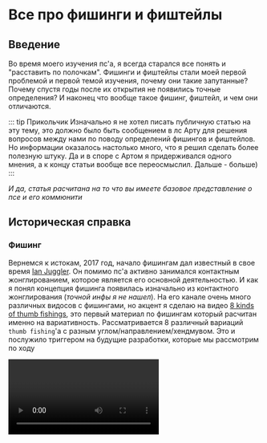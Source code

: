 <script setup>
import { VPTeamMembers } from 'vitepress/theme';
import load from "../../../giveCredits.js";

const credit = load({ "iracle": "Автор статьи", "art": "Редакция и предоставление материала" });

</script>

# Все про фишинги и фиштейлы

## Введение

Во время моего изучения пс'а, я всегда старался все понять и "расставить по полочкам". Фишинги и фиштейлы стали моей первой проблемой и первой темой изучения, почему они такие запутанные? Почему спустя годы после их открытия не появились точные определения? И наконец что вообще такое фишинг, фиштейл, и чем они отличаются.

::: tip Прикольчик
Изначально я не хотел писать публичную статью на эту тему, это должно было быть сообщением в лс Арту для решения вопросов между нами по поводу определений фишингов и фиштейлов. Но информации оказалось настолько много, что я решил сделать более полезную штуку. Да и в споре с Артом я придерживался одного мнения, а к концу статьи вообще все переосмыслил. Дальше - больше\)
:::

*И да, статья расчитана на то что вы имеете базовое представление о псе и его коммюнити*

## Историческая справка

### Фишинг

Вернемся к истокам, 2017 год, начало фишингам дал известный в свое время [Ian Juggler](https://www.youtube.com/@jugglian). Он помимо пс'а активно занимался контактным жонглированием, которое является его основной деятельностью. И как я понял концепция фишинга появилась изначально из контактного жонглирования (*точной инфы я не нашел*). На его канале очень много различных видосов с фишингами, но акцент я сделаю на видео [8 kinds of thumb fishings](https://www.youtube.com/watch?v=SepIEJtIT9), это первый материал по фишингам который расчитан именно на вариативность. Рассматривается 8 различный вариаций `thumb fishing`'а с разным углом/направлением/хендмувом. Это и послужило триггером на будущие разработки, которые мы рассмотрим по ходу

<video controls="controls" src="./8thumbfishings.mp4" onloadstart="this.volume=0"/>

### Фиштейл

Спустя недолгое время, примерно в тех же временных рамках, небезызвестный псер `Menowa*` на основе концепций фишинга придумывает свой элемент - `fishtail`. Название тут подобрано не просто так, есть аналогичный пс'у вид жонглирования - `Staff spinning`, где крутят полуметровую дубину. Так вот, концепция фиштейла, как и название взяты от туда. Уже на этом моменте развития фиштейла возникали противоречия между фишингами и фиштейлами из-за визуальной похожести

::: info Интересный факт
Менова ввел только идею трюка, название предложил `Kay`, а первый раз записал на видео вообще `Iteza`
:::

<video controls="controls" src="./Fishtail.mp4" onloadstart="this.volume=0.5"/>

### Дальнейшее развитие

Активно фишинги начинает использовать и форсить `i.suk` с 19 года, в его комбе 4'ого раунда `WT19` были линки с фишингами и пд фл араундами, а его экстра комба на `PSO20` почти полностью состояла из них

<video controls="controls" src="./isukpso20.mp4" onloadstart="this.volume=0.5"/>

В настоящее время это все переросло в отдельный тип павера, в котором идеи фишингов и фиштейлов получили большое развитие. `Han nani`, `Uun` и прочие являются яркими представителями такого стиля

## Что же такое фиштейл и фишинг?

### Тамб фишинг

Вероятно вы уже словили передоз от количества 'фишинг' и 'фиштейл' в тексте, когда мы не имеем точных определений этих слов\) Эта историческая инфа нужна была для понимания контекста сложившейся ситуации, но пора уже давать определения и искать смысл

Вернемся к 8 вариациям тамб фишинга которые показывал Ian Juggler, если мы внимательно посмотрим на самый первый линк, то увидим что движение палки можно записать как линк с араундами, где мы сначала делаем обычный ta, а потом засчет изменения положения руки изменяем выполнение араунда, заканчивая уже ta rev.

::: details Примерный алгоритм выполнения выглядит так:
 - Сделать половинку араунда
 - Засчет изменения ориентации руки, зайти на араунд рев
 - Закончить араунд рев
:::

На основе этого можно составить базовую нотацию:

```js
PU-PD thumb fishing = PU ta 0.5 T1-T* ~ PD fl ta rev 0.5 T*-TF
```

::: warning Уточнение
`PU-PD` тут не по приколу, это нотация изменения ориентации руки в рамках одного элемента, в нотации фишингов оно имеет большой смысл, ибо без этого появляется двоякость в понимании.

Также может показаться странным что я указал изначальное положение как `PU`, а не `PS`. На самом деле это не имеет особого значения, ибо в большинстве случаев нотации одного элемента `PU` считается равным `PS`.
:::

По такому принципу можно нотатировать первые 4 тамб фишинга которые показал Йан:

| Название | Нотация |
| - | - |
| **PU-PD** thumb fishing | **PU** ta 0.5 ~ **PD** fl ta rev 0.5  |
| **PU-PD** thumb fishing rev | **PU** ta rev 0.5 ~ **PD** fl ta 0.5  |
| **PD-PU** thumb fishing | **PD** ta 0.5 ~ **PU** fl ta rev 0.5  |
| **PD-PU** thumb fishing rev | **PD** ta rev 0.5 ~ **PU** fl ta 0.5  |

::: tip
В общем случае не особо важны начальные и конечные слоты. И уточнять каким-либо образом про хендмув нам не надо: знак гибрида `~`, изменение ориентации руки и промежуточный слот `T*` являются необходимой и достаточной информацией, за подробностями можете прочитать руководство по нотациям [тык](../../../notation/index)

И еще записывая трюк как `PU-PD thumb fishing rev`, я имею ввиду ввиду ИМЕННО `PU-PD (thumb fishing rev)` , а не `(PU-PD thumb fishing) rev`. Хоть в данном случае другой вариант более точный, я предпочту записывать такие фишинги именно в таком виде.
:::

Но что по поводу других 4 фишингов от Йана? Тут и начинается самая интересная часть. Сначала попробуем разобраться сами, посмотрев на фишинг под 5 номером в его видео.

<div>
  <figure :class="$style.blocking">
    <img src="./TFstart.png" />
    <figcaption>
      1. Сначала мы видим стартер: почти перпендикулярное ta в PS
    </figcaption>
  </figure>

  <figure :class="$style.blocking">
    <img src="./TFtransition1.png" />
    <figcaption>
      2. После 0.5 оборотов ta, рука начинает выворачивается в противоположную сторону
    </figcaption>
  </figure>

  <figure :class="$style.blocking">
    <img src="./TFTransition2.png" />
    <figcaption>
      3. Рука полностью вывернулась, палка начинает тоже перпендикулярный ta rev
    </figcaption>
  </figure>

  <figure :class="$style.blocking">
    <img src="./TFend.png" />
    <figcaption>
      4. Конец после ta rev 0.5, палка попала в слот
    </figcaption>
  </figure>
</div>

Итого мы получаем концепцию полностью схожую! *Ну, почти*

Единственный момент в различии хендмува и ориентации руки. Если в прошлых вариациях мы видели что изменение положения руки происходит только между PD и PU, то в этих вариациях такого явного изменения нет. Пока что я опущую эти 4 вариации, рассмотрим их позже в другом ключе. 

::: danger Важно
В дальнейшем для сокращения я буду писать линки в максимально кратком виде, упуская немного информации и составляя фактически неправильный брейк для лучшего понимания с вашей стороны:

```js
PU-PD thumb fishing = PU ta ~ PD ta rev
```

Еще раз уточню, что эта запись по факту неверная, оба араунда имеют количество оборотов 0.5, а второй араунд должен быть с модификатором `fl`.
Уточню, что проще мою неверную запись воспринимать как "идеальный" фишинг, инерция для которого была задана изначально, то есть начальный араунд тоже выполнен *фингерлесс*:

```js
PU-PD thumb fishing = PU fl ta ~ PD fl ta rev
к первому араунду добавляется модификатор `fl`
```

То есть, это можно назвать просто фл фишингом, да -_-. Смысла этот `fl` особо не меняет, но будет использоваться в статье в дальнейшем.
:::

В итоге, забив на те 4 вариации, можно сделать мини-вывод, что основная концепция фишинга заключается в изменении ориентации руки на противоположный и в линке араунд ~ араунд рев.

::: Похоже на правду, да?
Спойлер: нет, это определение вообще ошибочно, и работает только конкретно в нашем случае на примере тамб фишинга. 
:::

Еще возникает чувство что обычные 4 вариации дополняют друг друга. И правда, к примеру `PU-PD thumb fishing` и `PD-PU thumb fishing rev` состоят из одних и тех же элементов, только записаных "наоборот":

```js
PU-PD thumb fishing = PU ta ~ PD ta rev
PD-PU thumb fishing rev = PD ta rev ~ PU ta
```

Точно, начало одного такого фишинга является завершением другого, и наоборот. Это подталкивает на мысли что это на самом деле объеденяется в нечто концептуально большее, ну не может это быть просто какой-то случайностью или мелочью.

Если говорить максимально точно, `PU-PD thumb fishing` и `PD-PU thumb fishing rev` в таком виде не являются точными *противоположностями*, начало одного и конец другого являются хоть и одним трюков, но сами эти фишинги не могут объединяться в одну линку

```js
PU-PD thumb fishing > PD-PU thumb fishing rev = [PU ta ~ PD ta rev] > [PD ta rev ~ PU ta]
```

То что я написал выше - просто какой-то тупой линк связывающий эти два фишинга буквально последовательно, тут нужен другой подход, через гибриды, таким образом мы говорим что конец одного фишинга сразу переходит на начало другого:

```js
PU-PD thumb fishing ~ PD-PU thumb fishing rev = PU ta ~ PD ta rev ~ PU ta
```

::: details Nerd text
  Формула в общем виде таких парных элементов будет:

  ```js
  HX-HY trick ~ HY-HX trick rev
  ```

  Где `HX` и `HY` - противоположные ориентации руки(`PD,PU; PS,BS`), а `trick (rev)` - непосредственно сам `thumb fishing` или его реверс.
:::

Да, это именно то что мы и искали. Такие пары можно составить для всех 8 элементов:

| Название | Альтернатива |
| - | - |
| **PU-PD** thumb fishing ~ **PD-PU** thumb fishing rev | **PD-PU** thumb fishing rev ~ **PU-PD** thumb fishing |
| **PD-PU** thumb fishing ~ **PU-PD** thumb fishing rev | **PU-PD** thumb fishing rev ~ **PD-PU** thumb fishing |

::: info Деление
  Я разбил эти пары на два столбика, потому что выходит всего 2 уникальных линки. "Аналогичные" имеют такой же смысл, меняется лишь начальная и конечная ориентация руки:

  ```js
  PU-PD thumb fishing ~ PD-PU thumb fishing rev = PU ta ~ PD ta rev ~ PU ta
  PD-PU thumb fishing rev ~ PU-PD thumb fishing = PD ta rev ~ PU ta ~ PD ta rev
  ```

  Это заметно если мы будет контить эту линку, даже брейк будет совпадать в середине. Самые догадливые наверно уже поняли что на такой парный линк фишингов можно смотреть как на простое чередование `ta` и `ta rev` с разным положением руки. И поэтому не важно как он начинается
:::

Конт... Как же будет выглядить конт такой парной линки?

<figure :class="$style.normaling">
  <video controls="controls" src="./ThumbFF.mp4" onloadstart="this.volume=0.5"/>
  <figcaption>
    [ PU-PD thumb fishing ~ PD-PU thumb fishing rev ] cont by art
  </figcaption>
</figure>

Ничего не напоминает? Да и не суть, можно двигаться дальше. Теперь можно подумать как обобщить концепцию фишинга на другие слоты/пальцы.

### Индекс фишинг

если сделать это напрямую с индексом, то получится что-то вроде:

```js
PU-PD index fishing = PU ia 0.5 ~ PD fl ia rev 0.5
```

Это имеет определенный смысл, и вы даже можете спокойно сделать этот линк, и это будет считаться линком из семейства фишингов, но... Это будет не **индекс** фишингом... Но почему? Мы же сделали то же что и тамбом, что не так? Это один из самых тонких и неточных моментов в нотации, и это надо понять.

Итак, индекс фишинг определяется как:

```js
PD index fishing = PD index bust 0.5 ~ fl ia rev 0.5
```

<figure :class="$style.normaling">
  <video controls="controls" src="./IndexFishing.mp4" onloadstart="this.volume=0.5"/>
  <figcaption>
    index fishing by art
  </figcaption>
</figure>

Вопросов еще больше, разве мы не определили концепцию фишинга посредством араунд на араунд рев с хендмувом? Тут не то что направление у трюков одинаковое, но даже изменения ориентации руки нет. Каким хуем это фишинг?

Может проблема лишь в нотации? Может та странная нотация индекс фишинга просто записана в "кривом" виде? Ну, попробуем это доказать используя наше определение тамб фишинга:

```js
PU-PD thumb fishing = PU ta 0.5 ~ PD fl ta rev 0.5
```

Мы можем сделать равносильный переход связанный с первым араундом:

```js
thumbaround ≈ thumb bust

PU-PD thumb fishing = PU thumb bust 0.5 ~ PD fl ta rev 0.5
```

::: details Почему?
Сначала факт того что ta и баст от тамба не особо отличаются может показаться странным, но на самом деле все очень просто, все *обычные* араунды выполняются с перпендикулярным движением палки, а все басты немного под углом. Но из-за специфического положения большого пальца, араунд именно от него является угловым. Но это не всегда так. Если захотеть, то можно сделать чистый перпендикулярный араунд, просто так уж сложилось что `thumb around` включает в себя эти 2 аспекта выполнения.

На самом деле логика и соответствие бастов и араундов абсолютно нетривиальна, даже удтверждение `thumbaround ≈ thumb bust` имеет смысл конкретно в нашем случае, поэтому я и поставил знак "примерно равно", не буду полностью раскрывать эту тему, она для отдельной статьи😈
:::

Нотация уже выглядит похоже, но эта все так же линка, и изменение ориентации руки по прежнему есть, а в случае индекс фишинга его нет, определенная нами основная концепция все равно теряется😭.

*На самом деле нет, мы все сделали правильно:*

```js
PD index bust 0.5 ~ PD fl ia rev 0.5 = PU ia 0.5 ~ PD fl ia rev 0.5
```

Эти линки несут в себе примерно одинаковый смысл, проблема лишь в той самой нетривиальности и похожести обычных араундов и бастов. В случае линков выше - их можно смело приравнять, `PD index bust 0.5` и `PU ia 0.5` будут указывать на один маленикий аспект выполнения - с явным хендмувом и без него.

*Маленький аспект?* Разве мы не обозначили смену ориентации руки как одну из главных состовляющих фишинга?

### Суть

Увы, но то определение для фишинга которое было дано ранее - неправильное. Это оказалось лишь посредственным ответом, который лишь немного затрагивал саму *суть* фишигов. Сутью я называю общую идею трюка, и прошлое определение на самом деле было лишь частным случаем сути фишинга. Пора уже точно определить что определяет фишинг.

На самом деле суть фишинга состоит в фингерлесс изменении угла вращения палки, в основном посредством изменения ориентации/угла руки. Зачастую 2 гибридных трюка которые идут после и перед хендмува - вариации араундов. Это абстрактное определение которые сложно записать в общем виде на языке нотаций, и это нормально. Современный пс как раз и изучает такие вещи. `Skipped charge` АКА `Japanese motion` тоже пример идеи которую не записать в общем виде.

Такое абстрактное определение дает нам сотни и тысячи возможных линков относящихся к фишингам, и тамб, и индекс фишинги лишь одни из них. Отличаются они тем, что в тамб фишинге угол изменяется засчет явного противоположного хендмува, а в индекс фишинге движение руки и палки более угловатые.

*Так если фишинг это просто идея на основе которой можно придумать сотни элементом, то как мы можем называть отдельный трюк - просто фишингом?*

::: info
Meh, это опять тонкий момент в нотации, так уж сложилось что в целом `fishing` - имеет целых **3** значения:
 - Общая идея про которую было сказано
 - `(Thumb) fishing` - конкретный трюк который так назвали еще до вывода общей сути фишингов
 - `(index/midde/ring/pinky) fishing` - та же история что и тамб фишингом, но эти трюки немного от него отличаются посредством неявного хендмува(что и было рассмотренно на примере индекс/тамб фишинга)

В дальнейшем я буду по аналогии использовать слово 'фишинг' в нескольких значениях для удобства, по контексту все будет понятно.
:::

Это определение фишинга как идеи уже является абсолютно верным, и мы его можем спокойно использовать его для дальнейших рассуждений. С фишингами мы все решили, что же там по фиштейлам?

### Фишинг -> Фиштейл?

До этого мы рассматривали парные линки с тамб фишингами, что же нам мешает обобщить их на другие пальцы тоже? Да ничего не мешает, возьмем самый простой случай утчитывая особенности инд фишинга:

```js
index fishing = index bust ~ ia rev

index fishing [pair linkage] = index bust ~ ia rev ~ index bust
```

::: danger Примечание
Я опять использую сокращенную нотацию по аналогии с тамб фишингами, а так же опускаю запись этой линки с инд фишингом в целом.
В точности сокращенный брейк будет выглядеть как `index fishing ~ mirr index fishing rev`, но для того что бы понять эту запись нужно знать логику `mirr trick rev`, а также нетривиальные басты про которые я писал раньше.

Главное что вы должны понять - важен не сам брейк этой фиговины, а сама линка `index bust ~ fl ia rev ~ index bust`
:::

Эта линка в `PD` конечно не оч возможна, но в `PS`/`PU` её можно выполнить легко, а если выполним получится:

<video controls="controls" src="./Fishtail.mp4" onloadstart="this.volume=0.5"/>

Получиться фиштейл?! Ну, да, оказывается принцип фиштейла основан именно на фишингах. Да вот знать бы каким образом он определяется, и что конкретно можно называть фиштейлом.

Вспомним те 4 вариации тамб фишинга от Йана, оказывается они аналогично индекс фишингу имеют неявное изменение ориентации руки. И с ними тоже получаются парные линки, которые тоже приравниваются к фиштейлу, но на тамбе:

<figure :class="$style.normaling">
  <video controls="controls" src="./TFishtailRev.mp4" onloadstart="this.volume=0.5"/>
  <figcaption>
    thumb fishtail rev cont by art
  </figcaption>
</figure>

::: details Брейк фиштейла
Вариантов брейка/нотации фиштейла существует очень много, но ни один из них не является понятным, и не выражается в базовых элементах( Поэтому я его тут не распишу

В целом пофиг, точный брейк особо и не нужен ¯\\\_(ツ)\_/¯
:::

## Варианты различия концепций

Мы на текущий момент полностью разобрались с фишингами, и чуть-чуть дотронулись до понятия фиштейла. Почему с фиштейлом мы закончили? Потому что... У него нет определения... Да, как бы странно это не звучало, точно установленых комьюнити пс'а границ/определений фиштейла - нет. Я в свое время в это не поверил и перерыл все что мог, но точного ничего не нашел. 

Но на основе моих поисков я нашел и структурировал 2 главные теориии фиштейла/фишинга. Я их взял не из головы: каждая из них высказывалась ранее. Но каждая из этих двух теорий в итоге была заигнорена в ноль😠

*Каждая из этих двух теорий логична и имеет право на существование*

*Плюсы и минусы каждой рассмотрю потом*

### Теория 1: "Олд"

Я условно назвал её так, ибо её подразумевали все с самого начала появления фишингов/фиштейлов.

Она не только определяет понятие фиштейла, но и немного корректирует понятие фишинга.

Так вот:

::: info Теория
Фишинг - фингерлесс изменение угла вращения палки, хендмувами с `PD` и `PU` 

(Упрощенное: вариация линков араунд ~ араунд рев только в `PD`/`PU`)

Фиштейл - фингерлесс изменение угла вращения палки, с неявным хендмувом в `PS`
:::

Эта теория проводит тонкую грань между фишингами/фиштейлами связанную с положениями руки, т.е вся подобная концепция в явном `PU`/`PD` - фишинг, а в `PS` - фиштейл.

### Теория 2: "Модерн"

По аналогии с прошлой теорией, я её решил назвать так, ибо она лучше соответствует современным реалиям пс'а и в целом позже появилась.

::: info Теория
Фишинг - любое фингерлесс изменение угла вращения палки.

Фиштейл - линк из фишингов, подразумевающий их парную связь(???).
:::

Вторая формулировка может быть не совсем понятна, но это как раз те парные линки фишингов на которые я рассматривал ранее. 

Еще эта теория развила идею абстрактного брейка фишинга/фиштейла, а именно то самое `фингерлесс изменение угла палки` можно записывать просто как `fl charge rev` в анстейбл слотах, с технической точки зрения такой брейк лучше всего подходит для описания главной логики, но на практике записывать линки с араундами куда понятнее.

::: warning Про fl charge'ы
Это определение через `fl charge` очень удобно указывает на разницу между фишингами и фиштейлами. Фишингом является любой элемент подобный `fl charge rev 0.5` в любом анстейбл слоте. И правда, на движение фишинга удобно смотреть как на чардж ввиду отсудствия перемещения палки и смены угла вращения. 

Но такая запись имеет смысл только в понимании сути, по факту такое определение через фл чардж не будет работать для записи конкретных трюков - в совменной нотации нет инструментов для уточнения угла вращения палки. *Да и обычные линки с араундами понятнее в разы*

Фишинги будет сложно записать через такие фл чарджи, но с фиштейлом все проще. Он будет записываться как полный фл чардж `fl charge rev (1.0)`, логично что фл чардж на 1.0 оборот будет состоять из двух фл чарджей на 0.5 оборота. Как и фиштейл состоит из двух парных фишингов.
Самая простейшая вариация фиштейла нормал будет записываться как `fl charge rev 1*`.
:::

Основу этой теории я вычитал из видео `Hubik`'а про анализ/тутор фиштейла [*клик*](https://www.youtube.com/watch?v=Srt3rpCPZ9g).

::: details TLDR 
В видео он странно, но верно определяет смысл фиштейла по второй теории(зачем-то все усложняя, даже вводя систему координат для описания движений палки), попутно делая тутор на него, и рассуждает о похожих трюках. Советую глянуть видос для общего развития
:::

### Разногласия

Для этих друх теорий по разному принципу определены фиштейлы.

В первой теории на разделение фишингов/фиштейлов влияет только ориентация руки.

Во второй **любая** парная линка из друх *противоположных* фишингов будет считатся фиштейлом, не только `PS`/`BS` версии.

<figure :class="$style.normaling">
  <video controls="controls" src="./ThumbFF.mp4" onloadstart="this.volume=0.5"/>
  <figcaption>
    Вот пример парной линки из фишингов, которая по первой теории не будет считаться фиштейлом.
  </figcaption>
</figure>

Что бы лучше понять в чем каждая теория хуже/лучше, можно проанализировать дочерние от концепции фишинга трюки.

## Дочерние трюки

### bust fishing

Скорее всего этот трюк вам знакомен, сейчас его активно форсят в мировой комуне. Точнее форсят только самые распостроненные вариации: `hand bust fishing` и `fist bust fishing`. Отличаются они только исполнением с обычными/согнутыми пальцами соответственно. Но возможны и нспользуются другие вариации с разными пальцами.

<figure :class="$style.normaling">
  <video controls="controls" src="./FistBustFishing.mp4" onloadstart="this.volume=0.5"/>
  <figcaption>
    fist bust fishing x10 by i.suk
  </figcaption>
</figure>

Трюк для интуитивного понимания не особо сложный, но есть свои подводные камни.

На **низком** уровне это значит линку:

```js
bust fishing = (fl) bust > fl fishing
```

Но meh, такой брейк не отражает всей сути трюка, и даже является некорректным. Более детально будет нотатировать это как:

```js
bust fishing = (fl) bust 0.5 x-* > fs 1.0 *-y > fl around rev 0.5 y-*
```
*(x и y - любой бекхенд анстейбл слот вроде `1b*`/`3b4b*`/`B*`, без разницы actually)*


`fs 1.0 *-x` тут может показаться странным, но это просто нотация аериал оборотов палки, и последующее касание со слотом.

Мы можем построить некоторые аналогии с определением фиштейла по 2 теории, ибо по факту это тот самый парный линк из двух фишингов только с аериал оборотами между ними. Тут можно более явно наблюдать эту *парность*: 

На видео айсака видно что палка меняет ось вращения 2 раза(во время хенд баста, и во время араунда рев). Это означает что сам по себе баст фишинг состоит из двух фишингов каак и фиштейлы(или по умному содержит в себе 2 фл чарджа)

*Однако фиштейлом это назвать нельзя, хоть это и 2 фл парные линки фишингов, однако гибридятся они не последовательно*

Более детально это расказывает Хьюбик в [*том самом видео*](https://www.youtube.com/watch?v=Srt3rpCPZ9g).

::: info Название
Название у баст фишинга немного контринтуитивное, видел много людей не понимают что это название пошло от прототипа линки `bust > fishing` и думают что *фишинг* это некий модификатор , который делается над *бастом* `[bust] fishing`, что в корне не верно.

А вообще разрабы дауны понапридумывали сложных названий и 100 значений одному фишингу, и теперь разбираться😨
:::

Вот еще материал показывающий насколько много вариаций `bust fishing`'а потенциально существует:

<figure :class="$style.normaling">
  <video controls="controls" src="./BustFishingFall.mp4" onloadstart="this.volume=0.5"/>
  <figcaption>
    [bust fishing > fl around rev] fall by Art
  </figcaption>
</figure>

<figure :class="$style.normaling">
  <video controls="controls" src="./PinkyBustFishing.mp4" onloadstart="this.volume=0"/>
  <figcaption>
    pinky bust fishing cont by i.suk
  </figcaption>
</figure>

<figure :class="$style.normaling">
  <video controls="controls" src="./HandBustThumbFishing.mp4" onloadstart="this.volume=0.5"/>
  <figcaption>
    [hand bust > thumb fishing] x 10 by 82Ops
  </figcaption>
</figure>

Трюк подразумевает линк между любыми двумя такими противоположными по осям фишингами в `PD`.
Один палец, несколько пальцев, вся рука согнуты/разогнуты это не важно. Любой линк который можно записать в простом виде `bust > fishing` *(или точнее `bust > around rev`, хотя все равно неправильная запись)* будет относиться к семейству `bust fishing`'ов

### lever

Вот это неожиданно, трюк который был показан еще в 13 году оказывается тоже содержит элементы фишинга/фиштейла. 

<figure :class="$style.normaling">
  <video controls="controls" src="./lever.mp4" onloadstart="this.volume=0.5"/>
  <figcaption>
    index lever cont
  </figcaption>
</figure>

Примерный брейк левера выглядит как:
```js
index lever = PU/PS bak ~ ma 0.5
```

Где момент транзишна/гибрида на мид араунд являяется не чем иным как половинкой фиштейла! Т.е. фишингом.

### Backhand fishtail

`Backhand fishtail` АКА `fishtail B*` является скорее не отдельным трюком, а игра с концепцией фиштейла на другие слоты.

<figure :class="$style.normaling">
  <video controls="controls" src="./BackhandFishtail.mp4" onloadstart="this.volume=0.5"/>
  <figcaption>
    backhand fishtail rev by art
  </figcaption>
</figure>

Этот трюк, как и его название является контрпримером 1 теории. *Являясь фиштейлом выполняется в `PD`*

## Итоги

### Теории

Утчитывая все моменты, можно оценить эти две теории на их плюсы и минусы.

1 теория:

```diff
+ Более интуитивно понятная
+ объясняет начальную часть базовых фишингов/фиштейлов
- Не работает под современные реалии с новыми элементами
- Примитивна сама по себе, нет точных/абстрактных определений
```

2 теория:

```diff
+ объясняет абсолютно все связанное с фишингами/фиштейлами
+ Имеет низкоуровневую основу - всему дано точное определение
+ Подкрепляется изученными новыми трюками в той же концепции
- Сложна в понимании
```

До написания статьи я делал вывод что первая теория нахуй не нужна. Да вот только мы тут ручки крутим, а не абстрактной алгеброй занимаемся. Если вы не заинтересованы в развитии идей/линков с фишингами/фиштейлами, то вам первой теории вполне хватит. Из всех ныне изученых штук первая теория объясняет почти все, кроме новомодных фиговин которые появились пару лет назад.

Да и еще позже осознал что нам в псе не нужны громадные, точные определения.

<figure :class="$style.normaling">
  <img src="./IRacle1.png" />
  <figcaption>
    Мои недавние слова о статье Херенза про скиппед чардж(цитирую сам себя😈)
  </figcaption>
</figure>

Еще я находил один видео материал, который тоже позиционирует себя как познавательный в рамках пс'а, в котором тоже есть инфа про фишинги фиштейлы [*тык*](https://www.youtube.com/watch?v=C0z54rYEZFg). Но смотреть это я блять категорически не советую.

Из главного - чел в самом начале кринжанул и выдал невьебенно ужастное определения фишингам и фиштейлам:

```
фишинг - вариации линки around ~ around rev
фиштейл - вариации линки angled around ~ inv angled around
```

Где англед араунды это просто не перпендикулярные араунды с углом наклона 

*нормальные люди называют их вариациямии `bust`'а или `bak`'а, но видимо наш герой не из таких*

Это определение не просто поверхностное как первая теория, но и в корне неправильное. Не нужно бьть супер умным что бы понять что фишинги тоже выполняются не чистыми перпендикулярными араундами. Мейби если это видео было года так 2018, можно было счесть за еще неиследованную концепцию и попытки придумать хоть что-то. Но это видео вышло в 23 году🥰

*Так то главная тема видео про англед араунды. Собсвенно к этой теме у меня не такие большие претензии, как к тупым определениям фишинга/фиштейла. Но это все равно не оправдывает этот видос*

### Финалочка

*Фух* это был длинный путь. Я думаю что основную тему статьи я уже раскрыл и все объяснил. 

*Наверно нужно написать эпичный заверщающий крутой текст типо я сигма. А хотя похуй*

Cкажу только что изначально я недооценил всю сложность сбора материала по фишингам и фиштейлам. Когда даже у рпд в книге написано в сумме строчек 8 максимум по этим трюкам😡. Возможно эта статья даже является первой в мире объясняющая весь этот кринж. Но в любом случае я надеюсь, что если ты дошел до сюда и читаешь этот текст. Надеюсь тебе, читателю, все стало понятно. Сделать эту хуйню с нотациями читаемой, было сложной задачей. В любом случае всем удачи и дальшейших свершений!

## Благодарности

<VPTeamMembers size="small" :members="credit" />

<style module>
.blocking {
    padding: 1.5rem;
    display: block;
    width: 300px;
    float: none; /*TODO: Сделать умную системы выравнивания 2x2, сука я в этом фронте нихуя не шарю😭😭😭*/
    margin-top: 2rem;
    margin-left: auto;
    margin-right: auto;
    text-align: center;
}
.normaling {
    display: block;
    margin-top: 2rem;
    margin-left: auto;
    margin-right: auto;
    text-align: center;
}
</style>
